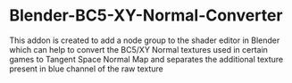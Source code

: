 # Blender-BC5-XY-Normal-Converter
This addon is created to add a node group to the shader editor in Blender which can help to convert the BC5/XY Normal textures used in certain games to Tangent Space Normal Map and separates the additional texture present in blue channel of the raw texture

